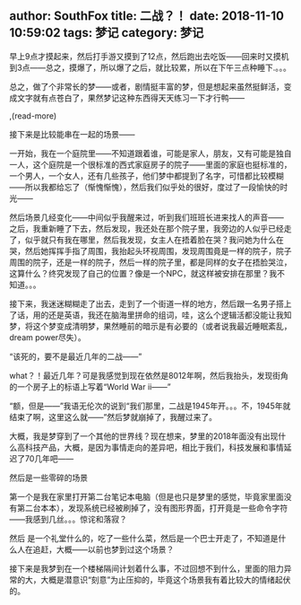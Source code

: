 author: SouthFox
title: 二战？！
date: 2018-11-10 10:59:02
tags: 梦记
category: 梦记
---

早上9点才摸起来，然后打手游又摸到了12点，然后跑出去吃饭&mdash;&mdash;回来时又摸机到3点&mdash;&mdash;总之，摸爆了，所以爆了之后，就比较累，所以在下午三点种睡下.。。。

总之，做了个非常长的梦&mdash;&mdash;或者，剧情挺丰富的梦，但是想起来虽然挺鲜活，变成文字就有点苍白了，果然梦记这种东西得天天练习一下才行鸭&mdash;&mdash;

,(read-more)

接下来是比较能串在一起的场景&mdash;&mdash;

一开始，我在一个庭院里&mdash;&mdash;不知道跟着谁，可能是家人，朋友，又有可能是独自一人，这个庭院是一个很标准的西式家庭房子的院子&mdash;&mdash;里面的家庭也挺标准的，一个男人，一个女人，还有几些孩子，他们梦中都提到了名字，可惜都比较模糊&mdash;&mdash;所以我都给忘了（惭愧惭愧），然后我们似乎处的很好，度过了一段愉快的时光&mdash;&mdash;

 然后场景几经变化&mdash;&mdash;中间似乎我醒来过，听到我们班班长进来找人的声音&mdash;&mdash;&nbsp; 之后，我重新睡了下去，然后发现，我还处在那个院子里，我旁边的人似乎已经走了，似乎就只有我在哪里，然后我发现，女主人在捂着脸在哭？我问她为什么在哭，然后她挥挥手指了周围，我抬起头环视周围，发现周围竟是一样的院子，院子周围的院子，还是一样的院子，然后一样的院子里，都是同样的女子在捂脸哭泣，这算什么？终究发现了自己的位置？像是一个NPC，就这样被安排在那里？我不知道。。。

接下来，我迷迷糊糊走了出去，走到了一个街道一样的地方，然后跟一名男子搭上了话，用的还是英语，我还在脑海里拼命的组词，哇，这么个逻辑活都没能让我知梦，将这个梦变成清明梦，果然睡前的暗示是有必要的（或者说我最近睡眠紊乱，dream power尽失）。

&ldquo;该死的，要不是最近几年的二战&mdash;&mdash;&rdquo;

what？！最近几年？可是我感觉到现在依然是8012年啊，然后我抬头，发现街角的一个房子上的标语上写着&ldquo;World War ⅱ&mdash;&mdash;&rdquo;

 &ldquo;额，但是&mdash;&mdash;&rdquo;我语无伦次的说到&ldquo;我们那里，二战是1945年开。。。不，1945年就结束了啊，这里这么就&mdash;&mdash;&rdquo;然后梦就崩掉了，我醒过来了。

大概，我是梦穿到了一个其他的世界线？现在想来，梦里的2018年面没有出现什么高科技产品，大概，是因为事情走向的差异吧，相比于我们，科技发展和事情延迟了70几年吧&mdash;&mdash;

然后是一些零碎的场景

第一个是我在家里打开第二台笔记本电脑（但是也只是梦里的感觉，毕竟家里面没有第二台本本），发现系统已经被刷掉了，没有图形界面，打开竟是一些命令字符&mdash;&mdash;我感到几丝。。。惊诧和落寂？

然后 是一个礼堂什么的，吃了一些什么菜，然后是一个巴士开走了，不知道是什么人在追赶，大概&mdash;&mdash;以前也梦到过这个场景？

接下来是我梦到在一个楼梯隔间计划着什么事，不过回想不到什么，里面的阻力异常的大，大概是潜意识&ldquo;刻意&rdquo;为止压抑的，毕竟这个场景我有着比较大的情绪起伏的。